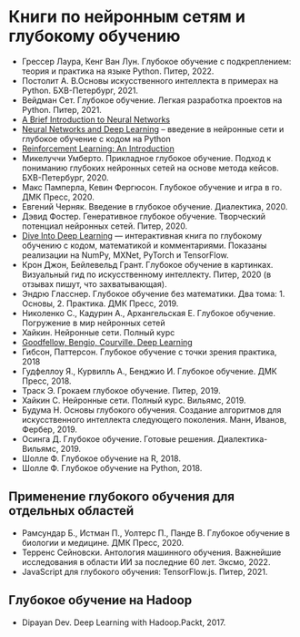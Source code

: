 # Книги по нейронным сетям и глубокому обучению

- Грессер Лаура, Кенг Ван Лун. Глубокое обучение с подкреплением: теория и практика на языке Python. Питер, 2022.
- Постолит А. В.Основы искусственного интеллекта в примерах на Python. БХВ-Петербург, 2021.
- Вейдман Сет. Глубокое обучение. Легкая разработка проектов на Python. Питер, 2021.
- [A Brief Introduction to Neural Networks](http://www.dkriesel.com/en/science/neural_networks)
- [Neural Networks and Deep Learning](http://neuralnetworksanddeeplearning.com/) – введение в нейронные сети и глубокое обучение с кодом на Python
- [Reinforcement Learning: An Introduction](https://web.archive.org/web/20161120043347/http://webdocs.cs.ualberta.ca:80/~sutton/book/ebook/the-book.html)
- Микелуччи Умберто. Прикладное глубокое обучение. Подход к пониманию глубоких нейронных сетей на основе метода кейсов. БХВ-Петербург, 2020.
- Макс Памперла, Кевин Фергюсон. Глубокое обучение и игра в го. ДМК Пресс, 2020.
- Евгений Черняк. Введение в глубокое обучение. Диалектика, 2020.
- Дэвид Фостер. Генеративное глубокое обучение. Творческий потенциал нейронных сетей. Питер, 2020.
- [Dive Into Deep Learning](https://d2l.ai/) — интерактивная книга по глубокому обучению с кодом, математикой и комментариями. Показаны реализации на NumPy, MXNet, PyTorch и TensorFlow.
- Крон Джон, Бейлевельд Грант. Глубокое обучение в картинках. Визуальный гид по искусственному интеллекту. Питер, 2020 (в отзывах пишут, что захватывающая).
- Эндрю Гласснер. Глубокое обучение без математики. Два тома: 1. Основы, 2. Практика. ДМК Пресс, 2019.
- Николенко С., Кадурин А., Архангельская Е. Глубокое обучение. Погружение в мир нейронных сетей
- Хайкин. Нейронные сети. Полный курс
- [Goodfellow, Bengio, Courville. Deep Learning](https://www.deeplearningbook.org/)
- Гибсон, Паттерсон. Глубокое обучение с точки зрения практика, 2018
- Гудфеллоу Я., Курвилль А., Бенджио И. Глубокое обучение. ДМК Пресс, 2018.
- Траск Э. Грокаем глубокое обучение. Питер, 2019.
- Хайкин С. Нейронные сети. Полный курс. Вильямс, 2019.
- Будума Н. Основы глубокого обучения. Создание алгоритмов для искусственного интеллекта следующего поколения. Манн, Иванов, Фербер, 2019.
- Осинга Д. Глубокое обучение. Готовые решения. Диалектика-Вильямс, 2019.
- Шолле Ф. Глубокое обучение на R, 2018.
- Шолле Ф. Глубокое обучение на Python, 2018.

## Применение глубокого обучения для отдельных областей

- Рамсундар Б., Истман П., Уолтерс П., Панде В. Глубокое обучение в биологии и медицине. ДМК Пресс, 2020.
- Терренс Сейновски. Антология машинного обучения. Важнейшие исследования в области ИИ за последние 60 лет. Эксмо, 2022.
- JаvaScript для глубокого обучения: TensorFlow.js. Питер, 2021.

## Глубокое обучение на Hadoop

- Dipayan Dev. Deep Learning with Hadoop.Packt, 2017.
